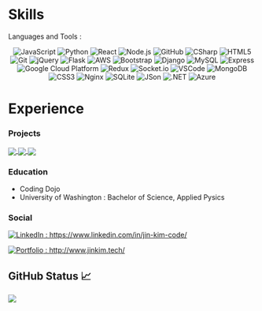 # Skills
<p>Languages and Tools :</p>
<p align="center">
   <img alt="JavaScript" src="https://img.shields.io/badge/-JavaScript-yellow?style=flat-square&logo=javascript&logoColor=gold" />
   <img alt="Python" src="https://img.shields.io/badge/-Python-3776AB?style=flat-square&logo=python&logoColor=white" />
   <img alt="React" src="https://img.shields.io/badge/-React-45b8d8?style=flat-square&logo=react&logoColor=white" />
   <img alt="Node.js" src="https://img.shields.io/badge/-Node.js-43853d?style=flat-square&logo=Node-dot-js&logoColor=white" />
   <img alt="GitHub" src="https://img.shields.io/badge/-GitHub-181717?style=flat-square&logo=github&logoColor=white" />
   <img alt="CSharp" src="https://img.shields.io/badge/-CSharp-239120?style=flat-square&logo=c-sharp&logoColor=white" />
   <img alt="HTML5" src="https://img.shields.io/badge/-HTML5-e34f26?style=flat-square&logo=html5&logoColor=white" />
   <img alt="Git" src="https://img.shields.io/badge/-Git-f05032?style=flat-square&logo=git&logoColor=white" />
   <img alt="jQuery" src="https://img.shields.io/badge/-jQuery-0769AD?style=for&logo=jquery&logoColor=white" />
   <img alt="Flask" src="https://img.shields.io/badge/-Flask-000000?style=for&logo=flask&logoColor=white" />
   
   <img alt="AWS" src="http://img.shields.io/badge/-Amazon_Web_Services-232F3E?style=flat-square&logo=amazon-aws&logoColor=gold" />
   <img alt="Bootstrap" src="http://img.shields.io/badge/-Bootstrap-7952B3?style=flat-square&logo=bootstrap&logoColor=white" />
   <img alt="Django" src="http://img.shields.io/badge/-Django-092e20?style=flat-square&logo=django&logoColor=white" />
   <img alt="MySQL" src="https://img.shields.io/badge/-MySQL-4479A1?style=flat-square&logo=mysql&logoColor=white" />
   <img alt="Express" src="https://img.shields.io/badge/-Express-000000?style=flat-square&logo=express&logoColor=white" />
   <img alt="Google Cloud Platform" src="https://img.shields.io/badge/-Google_Cloud_Platform-1a73e8?style=flat-square&logo=google-cloud&logoColor=white" />
   <img alt="Redux" src="https://img.shields.io/badge/-Redux-764abc?style=flat-square&logo=redux&logoColor=white" />
   <img alt="Socket.io" src="https://img.shields.io/badge/-Socket.io-010101?style=flat-square&logo=socket-dot-io&logoColor=white" />
   <img alt="VSCode" src="https://img.shields.io/badge/-Visual Studio Code-007acc?style=flat-square&logo=visual-studio-code&logoColor=white" />
   
   <img alt="MongoDB" src="https://img.shields.io/badge/-MongoDB-13aa52?style=flat-square&logo=mongodb&logoColor=white" />
   <img alt="CSS3" src="https://img.shields.io/badge/-CSS3-1572B6?style=for&logo=css3&logoColor=white" />
   <img alt="Nginx" src="https://img.shields.io/badge/-Nginx-269539?style=for&logo=nginx&logoColor=white" />
   <img alt="SQLite" src="https://img.shields.io/badge/-SQLite-003B57?style=for&logo=sqlite&logoColor=white" />
   <img alt="JSon" src="https://img.shields.io/badge/-JSON-000000?style=for&logo=json&logoColor=white" />
   <img alt=".NET" src="https://img.shields.io/badge/-.NET-512bd4?style=for&logo=dot-net&logoColor=white" />
<img alt="Azure" src="https://img.shields.io/badge/-Microsoft Azure-0078D4?style=for&logo=microsoft-azure&logoColor=white" />
</p>

# Experience
### Projects
<a href="https://github.com/kimjin-012/event-planner">
  <img align="center" src="https://github-readme-stats.vercel.app/api/pin/?username=kimjin-012&repo=event-planner&theme=vision-friendly-dark" />
</a>
<a href="https://github.com/kimjin-012/share-tracker">
  <img align="center" src="https://github-readme-stats.vercel.app/api/pin/?username=kimjin-012&repo=share-tracker&theme=vision-friendly-dark" />
</a>
<a href="https://github.com/kimjin-012/Musify">
  <img align="center" src="https://github-readme-stats.vercel.app/api/pin/?username=kimjin-012&repo=Musify&theme=vision-friendly-dark" />
</a>

### Education
- Coding Dojo
- University of Washington : Bachelor of Science, Applied Pysics

### Social
<p align="left">
	<a href="https://www.linkedin.com/in/jin-kim-code/"><img alt="LinkedIn" src="https://img.shields.io/badge/-LinkedIn-0A66C2" /> : https://www.linkedin.com/in/jin-kim-code/</a>
</p>
<p align="left">
	<a href="http://jinkim.tech/"><img alt="Portfolio" src="https://img.shields.io/badge/-Portfolio-6A0DAD?" /> : http://www.jinkim.tech/</a>
</p>

## GitHub Status &#x1f4c8;
<a href="https://github.com/kimjin-012/kimjin-012">
  <img align="center" src="https://github-readme-stats.vercel.app/api/top-langs/?username=kimjin-012&show_icons=true&count_private=true&title_color=ffffff&text_color=c9cacc&icon_color=2bbc8a&bg_color=1d1f21&include_all_commits=true&layout=compact" />
</a>
<br/>
<a href="https://github.com/kimjin-012/kimjin-012">
  <img align="center" src="https://github-readme-stats.vercel.app/api?username=kimjin-012&show_icons=true&line_height=27&count_private=true&title_color=ffffff&text_color=c9cacc&icon_color=2bbc8a&bg_color=1d1f21&include_all_commits=true" alt="" />
</a>
